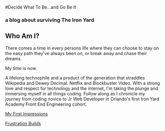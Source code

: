 ---
---
#Decide What To Be...and Go Be It

### a blog about surviving The Iron Yard


## Who Am I?

There comes a time in every persons life where they can choose to stay on the easy path they've always been on, or break away and chase their dreams.

My time is now.

A lifelong technophile and a product of the generation that straddles Wikipedia and Dewey Decimal. Netflix and Blockbuster Video. With a strong love and respect for technology and the internet, I'm taking the plunge and immersing myself in all things coding. Follow along as I chronicle my journey from coding novice to Jr Web Developer in Orlando's first Iron Yard Academy Front End Engineering cohort.  

[My First Impressions](/2014/09/22/My-First-Impressions)

[Frustration Builds](/2014/09/24/Frustration-Builds)
